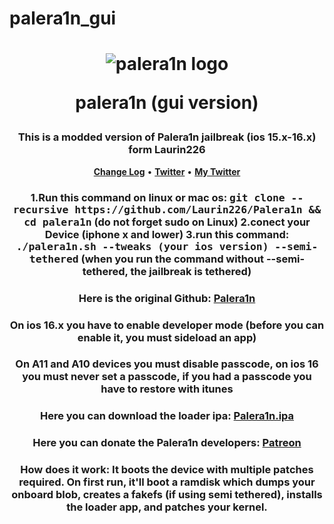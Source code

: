 # palera1n_gui
<h1 align="center">
   <img src="https://avatars.githubusercontent.com/u/114239186?s=100&v=4" alt="palera1n logo">
    <p>palera1n (gui version)</p>
</h1>
<h3 align="center">This is a modded version of Palera1n jailbreak (ios 15.x-16.x) form Laurin226</h3>
<p align="center">
    <strong><a href="CHANGELOG.md">Change Log</a></strong>
    •
    <strong><a href="https://twitter.com/palera1n">Twitter</a></strong>
    •
    <strong><a href="https://twitter.com/laurin2261">My Twitter</a></strong>
<h3 align="center">1.Run this command on linux or mac os: <kbd>git clone --recursive https://github.com/Laurin226/Palera1n && cd palera1n</kbd> (do not forget sudo on Linux) 2.conect your Device (iphone x and lower) 3.run this command: <kbd>./palera1n.sh --tweaks (your ios version) --semi-tethered</kbd> (when you run the command without --semi-tethered, the jailbreak is tethered) </h3>
<h3 align="center">Here is the original Github:  <strong><a href="https://github.com/palera1n/palera1n">Palera1n</a></strong> </h3>
    <h3 align="center">On ios 16.x you have to enable developer mode (before you can enable it, you must sideload an app)</h3>
<h3 align="center">On A11 and A10 devices you must disable passcode, on ios 16 you must never set a passcode, if you had a passcode you have to restore with itunes</h3>
<h3 align="center">Here you can download the loader ipa: <strong><a href="https://nightly.link/palera1n/loader/workflows/build/main/palera1n.zip">Palera1n.ipa</a></strong></h3>
<h3 align="center">Here you can donate the Palera1n developers: <strong><a href="https://patreon.com/palera1n">Patreon</a></strong></h3>
<h3 align="center">How does it work: It boots the device with multiple patches required. On first run, it'll boot a ramdisk which dumps your onboard blob, creates a fakefs (if using semi tethered), installs the loader app, and patches your kernel. </h3>
</p>
